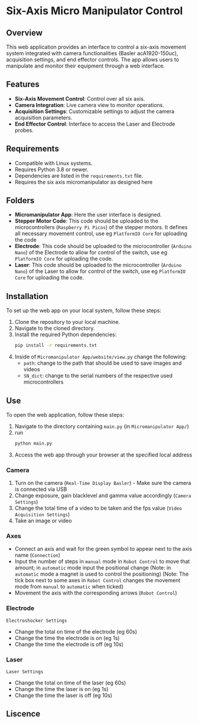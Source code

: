# Six-Axis Micro Manipulator Control

## Overview
This web application provides an interface to control a six-axis movement system integrated with camera functionalities (Basler acA1920-150uc), acquisition settings, and end effector controls. The app allows users to manipulate and monitor their equipment through a web interface.

## Features
- **Six-Axis Movement Control**: Control over all six axis.
- **Camera Integration**: Live camera view to monitor operations.
- **Acquisition Settings**: Customizable settings to adjust the camera acquisition parameters.
- **End Effector Control**: Interface to access the Laser and Electrode probes.

## Requirements
- Compatible with Linux systems.
- Requires Python 3.8 or newer.
- Dependencies are listed in the `requirements.txt` file.
- Requires the six axis micromanipulator as designed here

## Folders
- **Micromanipulator App**: Here the user interface is designed.
- **Stepper Motor Code**: This code should be uploaded to the microcontrollers (`Raspberry Pi Picos`) of the stepper motors. It defines all necessary movement control, use eg `PlatformIO Core` for uploading the code
- **Electrode**: This code should be uploaded to the microcontroller (`Arduino Nano`) of the Electrode to allow for control of the switch, use eg `PlatformIO Core` for uploading the code.
- **Laser**: This code should be uploaded to the microcontroller (`Arduino Nano`) of the Laser to allow for control of the switch, use eg `PlatformIO Core` for uploading the code.

## Installation
To set up the web app on your local system, follow these steps:
1. Clone the repository to your local machine.
2. Navigate to the cloned directory.
3. Install the required Python dependencies:
   ```bash
   pip install -r requirements.txt
4. Inside of `Micromanipulator App/website/view.py` change the following:
   - `path`: change to the path that should be used to save images and videos
   - `SN_dict`: change to the serial numbers of the respective used microcontrollers

## Use
To open the web application, follow these steps:
1. Navigate to the directory containing `main.py` (in `Micromanipulator App/`)
2. run
    ```bash
   python main.py
4. Access the web app through your browser at the specified local address

### Camera
1. Turn on the camera (`Real-Time Display Basler`) -  Make sure the camera is connected via USB
2. Change exposure, gain blacklevel and gamma value accordingly (`Camera Settings`)
3. Change the total time of a video to be taken and the fps value (`Video Acquisition Settings`)
4. Take an image or video

### Axes
- Connect an axis and wait for the green symbol to appear next to the axis name (`Connection`)
- Input the number of steps in `manual` mode in `Robot Control` to move that amount; in `automatic` mode input the positional change
    (Note: in `automatic` mode a magnet is used to control the positioning)
    (Note: The tick box next to some axes in `Robot Control` changes the movement mode from `manual` to `automatic` when ticked)
- Movement the axis with the corresponding arrows (`Robot Control`)
  
### Electrode 
`Electroshocker Settings`
- Change the total on time of the electrode (eg 60s)
- Change the time the electrode is on (eg 1s)
- Change the time the electrode is off (eg 10s)

### Laser
`Laser Settings`
- Change the total on time of the laser (eg 60s)
- Change the time the laser is on (eg 1s)
- Change the time the laser is off (eg 10s)

## Liscence


